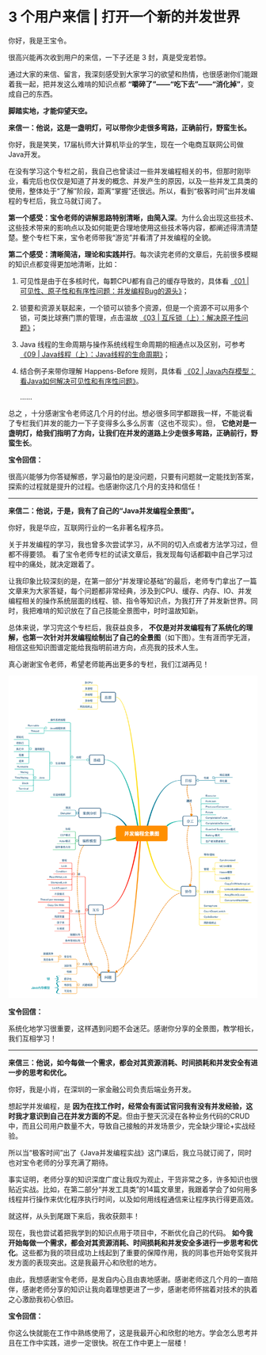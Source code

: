 # 3 个用户来信 | 打开一个新的并发世界
你好，我是王宝令。

很高兴能再次收到用户的来信，一下子还是 3 封，真是受宠若惊。

通过大家的来信、留言，我深刻感受到大家学习的欲望和热情，也很感谢你们能跟着我一起，把并发这么难啃的知识点都 **“嚼碎了”——“吃下去”——“消化掉”**，变成自己的东西。

**脚踏实地，才能仰望天空。**

**来信一：他说，这是一盏明灯，可以带你少走很多弯路，正确前行，野蛮生长。**

你好，我是笑笑，17届杭师大计算机毕业的学生，现在一个电商互联网公司做 Java开发。

在没有学习这个专栏之前，我自己也曾读过一些并发编程相关的书，但那时刚毕业，看完后也仅仅是知道了并发的概念、并发产生的原因，以及一些并发工具类的使用，整体处于“了解”阶段，距离“掌握”还很远。所以，看到“极客时间”出并发编程的专栏后，我立马就订阅了。

**第一个感受：宝令老师的讲解思路特别清晰，由简入深**。为什么会出现这些技术、这些技术带来的影响点以及如何能更合理地使用这些技术等内容，都阐述得清清楚楚。整个专栏下来，宝令老师带我“游览”并看清了并发编程的全貌。

**第二个感受：清晰简洁，理论和实践并行**。每次读完老师的文章后，先前很多模糊的知识点都变得更加地清晰，比如：

1. 可见性是由于在多核时代，每颗CPU都有自己的缓存导致的，具体看 [《01 \| 可见性、原子性和有序性问题：并发编程Bug的源头》](https://time.geekbang.org/column/article/83682)；
2. 锁要和资源关联起来，一个锁可以锁多个资源，但是一个资源不可以用多个锁，可类比球赛门票的管理，点击温故 [《03 \| 互斥锁（上）：解决原子性问题》](https://time.geekbang.org/column/article/84344)；
3. Java 线程的生命周期与操作系统线程生命周期的相通点以及区别，可参考 [《09 \| Java线程（上）：Java线程的生命周期》](https://time.geekbang.org/column/article/86366)；
4. 结合例子来带你理解 Happens-Before 规则，具体看 [《02 \| Java内存模型：看Java如何解决可见性和有序性问题》](https://time.geekbang.org/column/article/84017)。


   ……

总之 ，十分感谢宝令老师这几个月的付出。想必很多同学都跟我一样，不能说看了专栏我们并发的能力一下子变得多么多么厉害（这也不现实）。但， **它绝对是一盏明灯，给我们指明了方向，让我们在并发的道路上少走很多弯路，正确前行，野蛮生长**。

**宝令回信：**

很高兴能够为你答疑解惑，学习最怕的是没问题，只要有问题就一定能找到答案，探索的过程就是提升的过程。也感谢你这几个月的支持和信任！

* * *

**来信二：他说，于是，我有了自己的“Java并发编程全景图”。**

你好，我是华应，互联网行业的一名非著名程序员。

关于并发编程的学习，我也曾多次尝试学习，从不同的切入点或者方法学习过，但都不得要领。 看了宝令老师专栏的试读文章后，我发现每句话都戳中自己学习过程中的痛处，就决定跟着了。

让我印象比较深刻的是，在第一部分“并发理论基础”的最后，老师专门拿出了一篇文章来为大家答疑，每个问题都非常经典，涉及到CPU、缓存、内存、IO、并发编程相关的操作系统层面的线程、锁、指令等知识点，为我打开了并发新世界。同时，我把难啃的知识放在了自己技能全景图中，时时温故知新。

总体来说，学习完这个专栏后，我获益良多， **不仅是对并发编程有了系统化的理解，也第一次针对并发编程绘制出了自己的全景图**（如下图）。生有涯而学无涯，相信这些知识图谱定能给我指明前进方向，点亮我的技术人生。

真心谢谢宝令老师，希望老师能再出更多的专栏，我们江湖再见！

![](images/105074/f2351fe16ea4d0533f1a3bc1d32a2624.png)

**宝令回信：**

系统化地学习很重要，这样遇到问题不会迷茫。感谢你分享的全景图，教学相长，我们互相学习！

* * *

**来信三：他说，如今每做一个需求，都会对其资源消耗、时间损耗和并发安全有进一步的思考和优化。**

你好，我是小肖，在深圳的一家金融公司负责后端业务开发。

想起学并发编程，是 **因为在找工作时，经常会有面试官问我有没有并发经验，这时我才意识到自己在并发方面的不足**。但由于整天沉浸在各种业务代码的CRUD中，而且公司用户数量不大，导致自己接触的并发场景少，完全缺少理论+实战经验。

所以当“极客时间”出了《Java并发编程实战》这门课后，我立马就订阅了，同时也对宝令老师的分享充满了期待。

事实证明，老师分享的知识深度广度让我叹为观止，干货非常之多，许多知识也很贴近实战。比如，在第二部分“并发工具类”的14篇文章里，我跟着学会了如何用多线程并行操作来优化程序执行时间，以及如何用线程通信来让程序执行得更高效。

就这样，从头到尾跟下来后，我收获颇丰！

现在，我也尝试着把我学到的知识点用于项目中，不断优化自己的代码。 **如今我开始每做一个需求，都会对其资源消耗、时间损耗和并发安全多进行一步思考和优化**。这些都为我的项目成功上线起到了重要的保障作用，我的同事也开始夸奖我并发方面的表现突出。这是我最开心和欣慰的地方。

由此，我想感谢宝令老师，是发自内心且由衷地感谢。感谢老师这几个月的一直陪伴，感谢老师分享的知识让我向着理想更进了一步，感谢老师怀揣着对技术的执着之心激励我初心依旧。

**宝令回信：**

你这么快就能在工作中熟练使用了，这是我最开心和欣慰的地方。学会怎么思考并且在工作中实践，进步一定很快。祝在工作中更上一层楼！
